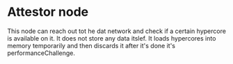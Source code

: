 # Attestor node

This node can reach out tot he dat network and check if a certain hypercore is available on it.
It does not store any data itslef. It loads hypercores into memory temporarily and then discards it after it's done it's performanceChallenge.



